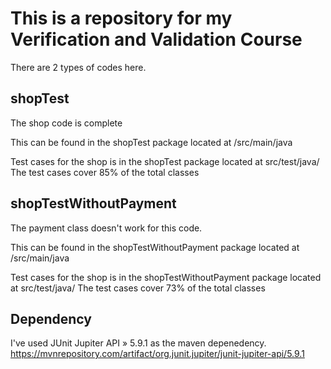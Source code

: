 # This is a repository for my Verification and Validation Course

There are 2 types of codes here.

## shopTest
The shop code is complete

This can be found in the shopTest package located at /src/main/java

Test cases for the shop is in the shopTest package located at src/test/java/
The test cases cover 85% of the total classes

## shopTestWithoutPayment
The payment class doesn't work for this code.

This can be found in the shopTestWithoutPayment package located at /src/main/java

Test cases for the shop is in the shopTestWithoutPayment package located at src/test/java/
The test cases cover 73% of the total classes


## Dependency

I've used JUnit Jupiter API » 5.9.1 as the maven depenedency.
https://mvnrepository.com/artifact/org.junit.jupiter/junit-jupiter-api/5.9.1
